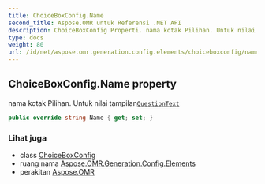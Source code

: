 ```yaml
---
title: ChoiceBoxConfig.Name
second_title: Aspose.OMR untuk Referensi .NET API
description: ChoiceBoxConfig Properti. nama kotak Pilihan. Untuk nilai tampilanQuestionText
type: docs
weight: 80
url: /id/net/aspose.omr.generation.config.elements/choiceboxconfig/name/
---
```

## ChoiceBoxConfig.Name property

nama kotak Pilihan. Untuk nilai tampilan[`QuestionText`](../questiontext/)

```csharp
public override string Name { get; set; }
```

### Lihat juga

* class [ChoiceBoxConfig](../)
* ruang nama [Aspose.OMR.Generation.Config.Elements](../../choiceboxconfig/)
* perakitan [Aspose.OMR](../../../)


